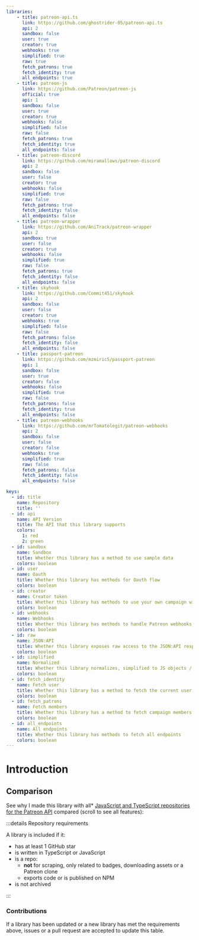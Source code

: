 ```yaml
---
libraries:
    - title: patreon-api.ts
      link: https://github.com/ghostrider-05/patreon-api.ts
      api: 2
      sandbox: false
      user: true
      creator: true
      webhooks: true
      simplified: true
      raw: true
      fetch_patrons: true
      fetch_identity: true
      all_endpoints: true
    - title: patreon-js
      link: https://github.com/Patreon/patreon-js
      official: true
      api: 1
      sandbox: false
      user: true
      creator: true
      webhooks: false
      simplified: false
      raw: false
      fetch_patrons: true
      fetch_identity: true
      all_endpoints: false
    - title: patreon-discord
      link: https://github.com/miramallows/patreon-discord
      api: 2
      sandbox: false
      user: false
      creator: true
      webhooks: false
      simplified: true
      raw: false
      fetch_patrons: true
      fetch_identity: false
      all_endpoints: false
    - title: patreon-wrapper
      link: https://github.com/AniTrack/patreon-wrapper
      api: 2
      sandbox: true
      user: false
      creator: true
      webhooks: false
      simplified: true
      raw: false
      fetch_patrons: true
      fetch_identity: false
      all_endpoints: false
    - title: skyhook
      link: https://github.com/Commit451/skyhook
      api: 2
      sandbox: false
      user: false
      creator: true
      webhooks: true
      simplified: false
      raw: false
      fetch_patrons: false
      fetch_identity: false
      all_endpoints: false
    - title: passport-patreon
      link: https://github.com/mzmiric5/passport-patreon
      api: 1
      sandbox: false
      user: true
      creator: false
      webhooks: false
      simplified: true
      raw: false
      fetch_patrons: false
      fetch_identity: true
      all_endpoints: false
    - title: patreon-webhooks
      link: https://github.com/mrTomatolegit/patreon-webhooks
      api: 2
      sandbox: false
      user: false
      creator: false
      webhooks: true
      simplified: true
      raw: false
      fetch_patrons: false
      fetch_identity: false
      all_endpoints: false

keys:
  - id: title
    name: Repository
    title: ''
  - id: api
    name: API Version
    title: The API that this library supports
    colors:
      1: red
      2: green
  - id: sandbox
    name: Sandbox
    title: Whether this library has a method to use sample data
    colors: boolean
  - id: user
    name: Oauth
    title: Whether this library has methods for Oauth flow
    colors: boolean
  - id: creator
    name: Creator token
    title: Whether this library has methods to use your own campaign without Oauth
    colors: boolean
  - id: webhooks
    name: Webhooks
    title: Whether this library has methods to handle Patreon webhooks
    colors: boolean
  - id: raw
    name: JSON:API
    title: Whether this library exposes raw access to the JSON:API responses
    colors: boolean
  - id: simplified
    name: Normalized
    title: Whether this library normalizes, simplified to JS objects / classes, responses
    colors: boolean
  - id: fetch_identity
    name: Fetch user
    title: Whether this library has a method to fetch the current user
    colors: boolean
  - id: fetch_patrons
    name: Fetch members
    title: Whether this library has a method to fetch campaign members
    colors: boolean
  - id: all_endpoints
    name: All endpoints
    title: Whether this library has methods to fetch all endpoints
    colors: boolean
---
```


# Introduction

<!-- @include:../../README.md{8,21} -->

## Comparison

See why I made this library with all* [JavaScript and TypeScript repositories for the Patreon API](https://github.com/search?q=patreon+language:JavaScript+language:TypeScript++archived:false++is:public+stars:%3E0&type=repositories&s=stars&o=desc) compared (scroll to see all features):

<LibraryTable />

:::details Repository requirements

A library is included if it:

- has at least 1 GitHub star
- is written in TypeScript or JavaScript
- is a repo:
  - **not** for scraping, only related to badges, downloading assets or a Patreon clone
  - exports code or is published on NPM
- is not archived

:::

### Contributions

If a library has been updated or a new library has met the requirements above, issues or a pull request are accepted to update this table.

<script setup>
import LibraryTable from '../.vitepress/components/LibraryTable.vue'
</script>
